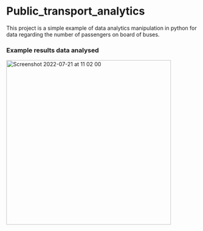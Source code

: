 # Public_transport_analytics
This project is a simple example of data analytics manipulation in python for data regarding the number of passengers on board of buses.

### Example results data analysed


<img width="433" alt="Screenshot 2022-07-21 at 11 02 00" src="https://user-images.githubusercontent.com/101090050/180163673-037f53b0-8cd0-4111-9614-7bdbc7c78151.png">
